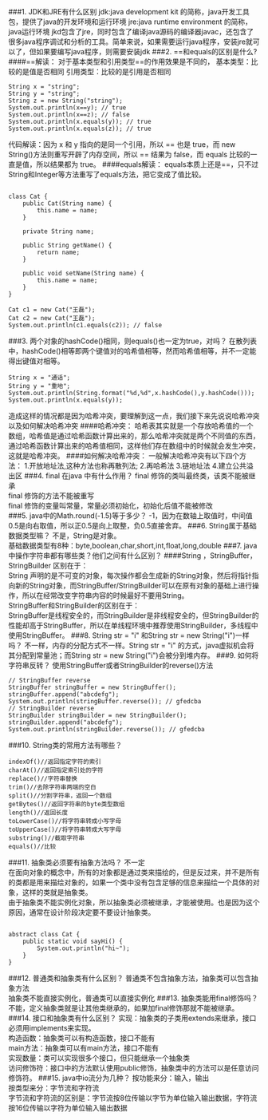 ###1. JDK和JRE有什么区别
jdk:java development kit 的简称，java开发工具包，提供了java的开发环境和运行环境
jre:java runtime environment 的简称，java运行环境
jkd包含了jre，同时包含了编译java源码的编译器javac，还包含了很多java程序调试和分析的工具。简单来说，如果需要运行java程序，安装jre就可以了，但如果要编写java程序，则需要安装jdk
###2. ==和equals的区别是什么?
####==解读：
对于基本类型和引用类型==的作用效果是不同的，
基本类型：比较的是值是否相同
引用类型：比较的是引用是否相同
```
String x = "string";
String y = "string";
String z = new String("string");
System.out.println(x==y); // true
System.out.println(x==z); // false
System.out.println(x.equals(y)); // true
System.out.println(x.equals(z)); // true
```
代码解读：因为 x 和 y 指向的是同一个引用，所以 == 也是 true，而 new String()方法则重写开辟了内存空间，所以 == 结果为 false，而 equals 比较的一直是值，所以结果都为 true。
####equals解读：
equals本质上还是==，只不过String和Integer等方法重写了equals方法，把它变成了值比较。
```

class Cat {
    public Cat(String name) {
        this.name = name;
    }

    private String name;

    public String getName() {
        return name;
    }

    public void setName(String name) {
        this.name = name;
    }
}

Cat c1 = new Cat("王磊");
Cat c2 = new Cat("王磊");
System.out.println(c1.equals(c2)); // false
```
###3. 两个对象的hashCode()相同，则equals()也一定为true，对吗？
在散列表中，hashCode()相等即两个键值对的哈希值相等，然而哈希值相等，并不一定能得出键值对相等。
```
String x = "通话";
String y = "重地";
System.out.println(String.format("%d,%d",x.hashCode(),y.hashCode()));
System.out.println(x.equals(y));
```
造成这样的情况都是因为哈希冲突，要理解到这一点，我们接下来先说说哈希冲突以及如何解决哈希冲突
####哈希冲突：
哈希表其实就是一个存放哈希值的一个数组，哈希值是通过哈希函数计算出来的，那么哈希冲突就是两个不同值的东西，通过哈希函数计算出来的哈希值相同，这样他们存在数组中的时候就会发生冲突，这就是哈希冲突。
####如何解决哈希冲突：
一般解决哈希冲突有以下四个方法：
1.开放地址法,这种方法也称再散列法;
2.再哈希法
3.链地址法
4.建立公共溢出区
###4. final 在java 中有什么作用？
final 修饰的类叫最终类，该类不能被继承<br>
final 修饰的方法不能被重写<br>
final 修饰的变量叫常量，常量必须初始化，初始化后值不能被修改<br>
###5. java中的Math.round(-1.5)等于多少？
-1，因为在数轴上取值时，中间值0.5是向右取值，所以正0.5是向上取整，负0.5直接舍弃。
###6. String属于基础数据类型嘛？
不是，String是对象。<br>
基础数据类型有8种：byte,boolean,char,short,int,float,long,double
###7. java中操作字符串都有哪些类？他们之间有什么区别？
####String ，StringBuffer，StringBuilder
区别在于：<br>
String 声明的是不可变的对象，每次操作都会生成新的String对象，然后将指针指向新的String对象，而StringBuffer/StringBuilder可以在原有对象的基础上进行操作，所以在经常改变字符串内容的时候最好不要用String。<br>
StringBuffer和StringBuilder的区别在于：<br>
StringBuffer是线程安全的，而StringBuilder是非线程安全的，但StringBuilder的性能却高于StringBuffer，所以在单线程环境中推荐使用StringBuilder，多线程中使用StringBuffer。
###8. String str = "i" 和String str = new String("i")一样吗？
不一样，内存的分配方式不一样。String str = "i" 的方式，java虚拟机会将其分配到常量池；而String str = new String("i")会被分到堆内存。
###9. 如何将字符串反转？
使用StringBuffer或者StringBuilder的reverse()方法
```
// StringBuffer reverse
StringBuffer stringBuffer = new StringBuffer();
stringBuffer.append("abcdefg");
System.out.println(stringBuffer.reverse()); // gfedcba
// StringBuilder reverse
StringBuilder stringBuilder = new StringBuilder();
stringBuilder.append("abcdefg");
System.out.println(stringBuilder.reverse()); // gfedcba
```
###10. String类的常用方法有哪些？
```
indexOf()//返回指定字符的索引
charAt()//返回指定索引处的字符
replace()//字符串替换
trim()//去除字符串两端的空白
split()//分割字符串，返回一个数组
getBytes()//返回字符串的byte类型数组
length()//返回长度
toLowerCase()//将字符串转成小写字母
toUpperCase()//将字符串转成大写字母
substring()//截取字符串
equals()//比较
```
###11. 抽象类必须要有抽象方法吗？
不一定<br>
在面向对象的概念中，所有的对象都是通过类来描绘的，但是反过来，并不是所有的类都是用来描绘对象的，如果一个类中没有包含足够的信息来描绘一个具体的对象，这样的类就是抽象类。<br>
由于抽象类不能实例化对象，所以抽象类必须被继承，才能被使用。也是因为这个原因，通常在设计阶段决定要不要设计抽象类。
```

abstract class Cat {
    public static void sayHi() {
        System.out.println("hi~");
    }
}
```
###12. 普通类和抽象类有什么区别？
普通类不包含抽象方法，抽象类可以包含抽象方法<br>
抽象类不能直接实例化，普通类可以直接实例化
###13. 抽象类能用final修饰吗？
不能，定义抽象类就是让其他类继承的，如果加final修饰那就不能被继承。
###14. 接口和抽象类有什么区别？
实现：抽象类的子类用extends来继承，接口必须用implements来实现。<br>
构造函数：抽象类可以有构造函数，接口不能有<br>
main方法：抽象类可以有main方法，接口不能有<br>
实现数量：类可以实现很多个接口，但只能继承一个抽象类<br>
访问修饰符：接口中的方法默认使用public修饰，抽象类中的方法可以是任意访问修饰符。
###15. java中io流分为几种？
按功能来分：输入，输出<br>
按类型来分：字节流和字符流<br>
字节流和字符流的区别是：字节流按8位传输以字节为单位输入输出数据，字符流按16位传输以字符为单位输入输出数据
